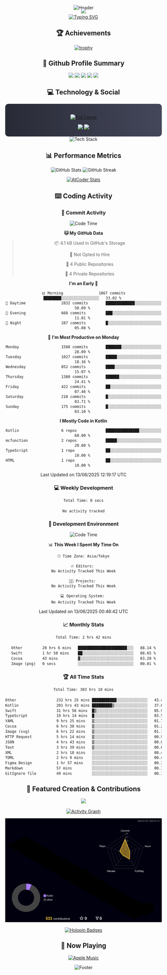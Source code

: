 <div align="center">
  
![Header](https://capsule-render.vercel.app/api?type=waving&color=gradient&customColorList=12&height=300&section=header&text=Welcome%20to%20Batapii's%20Universe&fontSize=50&animation=fadeIn&fontAlignY=40&desc=Android%20Developer%20|%20Kotlin%20LOVE%20)

<div style="margin-top: -20px;">
  <img src="https://readme-typing-svg.herokuapp.com/?lines=Crafting+Android+Experiences;Building+Tomorrow's+Apps+Today;Always+Learning,+Always+Growing&font=Fira%20Code&center=true&width=440&height=45&color=f75c7e&vCenter=true&size=22&pause=1000">
</div>

<a href="https://git.io/typing-svg">
  <img src="https://readme-typing-svg.demolab.com?font=Fira+Code&weight=600&size=28&duration=4000&pause=1000&center=true&vCenter=true&width=800&lines=Hey+there!+I'm+Batapii+%F0%9F%91%8B;Android+Developer+from+Japan+%F0%9F%87%AF%F0%9F%87%B5" alt="Typing SVG" />
</a>

## 🏆 Achievements

[![trophy](https://github-profile-trophy.vercel.app/?username=batapii&theme=onestar&no-frame=true&no-bg=true&column=8&rank=SECRET,SSS,SS,S,AAA,AA,A,B,C,?&margin-w=10&margin-h=10)](https://github.com/ryo-ma/github-profile-trophy)

## 🎯 Github Profile Summary

<div align="center">
  <img src="http://github-profile-summary-cards.vercel.app/api/cards/profile-details?username=batapii&theme=radical" />
  <img src="http://github-profile-summary-cards.vercel.app/api/cards/repos-per-language?username=batapii&theme=radical" />
  <img src="http://github-profile-summary-cards.vercel.app/api/cards/most-commit-language?username=batapii&theme=radical" />
  <img src="http://github-profile-summary-cards.vercel.app/api/cards/stats?username=batapii&theme=radical" />
  <img src="http://github-profile-summary-cards.vercel.app/api/cards/productive-time?username=batapii&theme=radical" />
</div>

## 💻 Technology & Social

<div align="center" style="background: linear-gradient(to right, #282A36, #44475A); padding: 20px; border-radius: 10px;">

[![Top Langs](https://github-readme-stats.vercel.app/api/top-langs/?username=batapii
)](https://github.com/anuraghazra/github-readme-stats)

<div style="margin-top: 15px">
<a href="https://github.com/batapii"><img src="https://img.shields.io/github/followers/batapii?style=for-the-badge&logo=github&label=Follow&color=ff6e96&labelColor=282A36"/></a>
<a href="https://twitter.com/batapii3939"><img src="https://img.shields.io/twitter/follow/batapii?style=for-the-badge&logo=twitter&color=1DA1F2&labelColor=282A36&label= Twitter"/></a>
</div>

</div>

<div align="center">
<img src="https://github-readme-tech-stack.vercel.app/api/cards?title=Tech+Stack&align=center&titleAlign=center&fontSize=20&lineHeight=10&lineCount=4&theme=github_dark&width=800&bg=%230D1117&badge=%23161B22&border=%2321262D&titleColor=%2358A6FF&line1=kotlin%2Ckotlin%2C0095D5%3Bandroid%2Candroid%2C00ff00%3Bjetpackcompose%2Cjetpack%2C4285F4%3B&line2=swift%2Cswift%2CFA7343%3Bfirebase%2Cfirebase%2CFFCA28%3Bgithub%2Cgithub%2C181717%3B&line3=typescript%2Ctypescript%2C3178C6%3Bgraphql%2Cgraphql%2CE10098%3Bsupabase%2Csupabase%2C3FCF8E%3B&line4=gradle%2Cgradle%2C02303A%3Bgitkraken%2Cgitkraken%2C179287%3Bpostman%2Cpostman%2CFF6C37%3B" alt="Tech Stack" />
</div>



## 📊 Performance Metrics

<div align="center">

![GitHub Stats](https://github-readme-stats.vercel.app/api?username=batapii&show_icons=true&theme=radical&hide_border=true&bg_color=0D1117)
![GitHub Streak](https://github-readme-streak-stats.herokuapp.com/?user=batapii&theme=radical&hide_border=true&background=0D1117)

[![AtCoder Stats](https://atcoder-readme-stats.vercel.app/stats/batapii3939?theme=dark&show_history=5&width=495)](https://github.com/iwbc-mzk/atcoder-readme-stats)

</div>

## ⌨️ Coding Activity

### 🌟 Commit Activity
<!--START_SECTION:commit-stats-->
![Code Time](http://img.shields.io/badge/Code%20Time-535%20hrs%2035%20mins-blue)

**🐱 My GitHub Data** 

> 📦 4.1 kB Used in GitHub's Storage 
 > 
> 🚫 Not Opted to Hire
 > 
> 📜 4 Public Repositories 
 > 
> 🔑 4 Private Repositories 
 > 
**I'm an Early 🐤** 

```text
🌞 Morning                1867 commits        ████████░░░░░░░░░░░░░░░░░   33.02 % 
🌆 Daytime                2832 commits        █████████████░░░░░░░░░░░░   50.09 % 
🌃 Evening                668 commits         ███░░░░░░░░░░░░░░░░░░░░░░   11.81 % 
🌙 Night                  287 commits         █░░░░░░░░░░░░░░░░░░░░░░░░   05.08 % 
```
📅 **I'm Most Productive on Monday** 

```text
Monday                   1588 commits        ███████░░░░░░░░░░░░░░░░░░   28.09 % 
Tuesday                  1027 commits        █████░░░░░░░░░░░░░░░░░░░░   18.16 % 
Wednesday                852 commits         ████░░░░░░░░░░░░░░░░░░░░░   15.07 % 
Thursday                 1380 commits        ██████░░░░░░░░░░░░░░░░░░░   24.41 % 
Friday                   422 commits         ██░░░░░░░░░░░░░░░░░░░░░░░   07.46 % 
Saturday                 210 commits         █░░░░░░░░░░░░░░░░░░░░░░░░   03.71 % 
Sunday                   175 commits         █░░░░░░░░░░░░░░░░░░░░░░░░   03.10 % 
```


**I Mostly Code in Kotlin** 

```text
Kotlin                   6 repos             ███████████████░░░░░░░░░░   60.00 % 
mcfunction               2 repos             █████░░░░░░░░░░░░░░░░░░░░   20.00 % 
TypeScript               1 repo              ██░░░░░░░░░░░░░░░░░░░░░░░   10.00 % 
HTML                     1 repo              ██░░░░░░░░░░░░░░░░░░░░░░░   10.00 % 
```




 Last Updated on 13/06/2025 12:19:17 UTC
<!--END_SECTION:commit-stats-->

### 💻 Weekly Development
<!--START_SECTION:wakatime-->

```txt
Total Time: 0 secs

No activity tracked
```

<!--END_SECTION:wakatime-->

### 🔨 Development Environment
<!--START_SECTION:dev-stats-->
![Code Time](http://img.shields.io/badge/Code%20Time-535%20hrs%2035%20mins-blue)

📊 **This Week I Spent My Time On** 

```text
🕑︎ Time Zone: Asia/Tokyo

🔥 Editors: 
No Activity Tracked This Week

🐱‍💻 Projects: 
No Activity Tracked This Week

💻 Operating System: 
No Activity Tracked This Week
```


 Last Updated on 13/06/2025 00:46:42 UTC
<!--END_SECTION:dev-stats-->

### 📈 Monthly Stats
<!--START_SECTION:wakamonth-->

```txt
Total Time: 2 hrs 42 mins

Other         20 hrs 6 mins   ██████████████████████░░░   88.14 %
Swift         1 hr 58 mins    ██░░░░░░░░░░░░░░░░░░░░░░░   08.65 %
Cocoa         43 mins         ▓░░░░░░░░░░░░░░░░░░░░░░░░   03.20 %
Image (png)   0 secs          ░░░░░░░░░░░░░░░░░░░░░░░░░   00.01 %
```

<!--END_SECTION:wakamonth-->

### 🏆 All Time Stats
<!--START_SECTION:wakaalltime-->

```txt
Total Time: 303 hrs 10 mins

Other                  232 hrs 25 mins ███████████░░░░░░░░░░░░░░   43.40 %
Kotlin                 201 hrs 43 mins █████████▒░░░░░░░░░░░░░░░   37.66 %
Swift                  31 hrs 56 mins  █▒░░░░░░░░░░░░░░░░░░░░░░░   05.97 %
TypeScript             19 hrs 14 mins  █░░░░░░░░░░░░░░░░░░░░░░░░   03.59 %
YAML                   9 hrs 25 mins   ▒░░░░░░░░░░░░░░░░░░░░░░░░   01.76 %
Cocoa                  6 hrs 38 mins   ▒░░░░░░░░░░░░░░░░░░░░░░░░   01.24 %
Image (svg)            6 hrs 22 mins   ▒░░░░░░░░░░░░░░░░░░░░░░░░   01.19 %
HTTP Request           5 hrs 14 mins   ▒░░░░░░░░░░░░░░░░░░░░░░░░   00.98 %
JSON                   4 hrs 43 mins   ▒░░░░░░░░░░░░░░░░░░░░░░░░   00.88 %
Text                   3 hrs 39 mins   ▒░░░░░░░░░░░░░░░░░░░░░░░░   00.68 %
XML                    2 hrs 18 mins   ░░░░░░░░░░░░░░░░░░░░░░░░░   00.43 %
TOML                   2 hrs 9 mins    ░░░░░░░░░░░░░░░░░░░░░░░░░   00.40 %
Figma Design           1 hr 57 mins    ░░░░░░░░░░░░░░░░░░░░░░░░░   00.37 %
Markdown               57 mins         ░░░░░░░░░░░░░░░░░░░░░░░░░   00.18 %
GitIgnore file         49 mins         ░░░░░░░░░░░░░░░░░░░░░░░░░   00.16 %
```

<!--END_SECTION:wakaalltime-->


## 🌟 Featured Creation & Contributions

<div align="center">
  <a href="https://github.com/batapii/ToDoSNS">
    <img src="https://github-readme-stats.vercel.app/api/pin/?username=batapii&repo=ToDoSNS&theme=radical&hide_border=true&bg_color=0D1117" />
  </a>

[![Activity Graph](https://github-readme-activity-graph.vercel.app/graph?username=batapii&custom_title=Contribution%20Graph&hide_border=true&theme=radical&bg_color=0D1117)](https://github.com/ashutosh00710/github-readme-activity-graph)

![3D Contrib](./profile-3d-contrib/profile-night-rainbow.svg)

[![Holopin Badges](https://holopin.me/batapii)](https://holopin.io/@batapii)

</div>

## 🎵 Now Playing

<div align="center">
  
[![Apple Music](https://music-profile.rayriffy.com/theme/dark.svg?uid=001005.6598667d2ffd4a10a4f429edd0ba24c4.1156)](https://github.com/rayriffy/apple-music-github-profile)

</div>

![Footer](https://capsule-render.vercel.app/api?type=waving&color=gradient&customColorList=12&height=100&section=footer)

</div>
